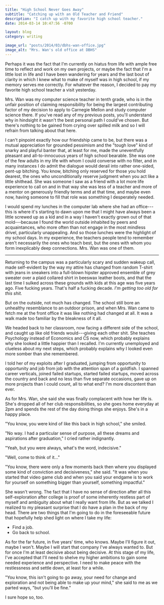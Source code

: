 ```yaml
---
title: "High School Never Goes Away"
subtitle: "Catching up with an Old Teacher and Friend"
description: "I catch up with my favorite high school teacher."
date: 2014-03-14 10:47:56 -0700

layout: blog
category: writing

image_url: "posts/2014/03/dbhs-wan-office.jpg"
image_alt: "Mrs. Wan's old office at DBHS"
---
```


Perhaps it was the fact that I'm currently on hiatus from life with ample free time to reflect and work on my own projects, or maybe the fact that I'm a little lost in life and I have been wandering for years and the last bout of clarity in which I knew what to make of myself was in high school, if my memory serves me correctly. For whatever the reason, I decided to pay my favorite high school teacher a visit yesterday.

Mrs. Wan was my computer science teacher in tenth grade, who is in the unfair position of claiming responsibility for being the largest contributing factor of my decision to apply to Carnegie Mellon and study computer science there. If you've read any of my previous posts, you'll understand why in hindsight it wasn't the best personal path I could've chosen. But there's nothing to be gained from crying over spilled milk and so I will refrain from talking about that here.

I can't pinpoint exactly how our friendship came to be, but there was a mutual appreciation for grounded pessimism and the "tough love" kind of snarky and playful banter that, at least for me, made the uneventfully pleasant and all-to-innocuous years of high school bearable. She was one of the few adults in my life with whom I could converse with no filter, and in many instances I do admit the dialogue would derail into rather one-sided, pent-up bitching. You know, bitching only reserved for those you hold dearest, the ones who unconditionally reserve judgment when you act like a little shithead. She was someone I saw as a friend with a lot more life experience to call on and in that way she was less of a teacher and more of a mentor on generously friendly terms and at that time, and maybe even now, having someone to fill that role was something I desperately needed.

I would spend my lunches in the computer lab where she had an office---this is where it's starting to dawn upon me that I might have always been a little screwed up as a kid and in a way I haven't exactly grown out of that mold---because I found the world outside inhabited by peers and acquaintances, who more often than not engage in the most mindless drivel, particularly unappealing. And so those lunches were the highlight of my school days. In my experience, the teachers people tend to remember aren't necessarily the ones who teach best, but the ones with whom you form inexplicably deep connections. Mrs. Wan was one of them.

- - -

Returning to the campus was a particularly scary and sudden wakeup call, made self-evident by the way my attire has changed from random T-shirt with jeans in sneakers into a full-blown hipster approved ensemble of grey sweater over a plaid collared shirt in beeswax leather boots, and that the last time I sulked across these grounds with kids at this age was five years ago. Five fucking years. That's half a fucking decade. *I'm getting too old for this shit.*

But on the outside, not much has changed. The school still bore an unhealthy resemblance to an outdoor prison, and when Mrs. Wan came to fetch me at the front office it was like nothing had changed at all. It was a walk made too familiar by the bleakness of it all.

We headed back to her classroom, now facing a different side of the school, and caught up like old friends would---giving each other shit. She teaches Psychology instead of Economics and CS now, which probably explains why she looked a little happier than I recalled. I'm currently unemployed and clueless about my next steps, which probably explains why I looked even more somber than she remembered.

I told her of my exploits after I graduated, jumping from opportunity to opportunity and job from job with the attention span of a goldfish. I spanned career verticals, joined failed startups, started failed startups, moved across the country and back and no less than five separate occasions, gave up on more projects than I could count, all to what end? I'm more discontent than ever.

As for Mrs. Wan, she said she was finally complacent with how her life is. She's dropped all of her club responsibilities, so she goes home everyday at 2pm and spends the rest of the day doing things she enjoys. She's in a happy place.

"You know, you were kind of like this back in high school," she smiled.

"No way. I had a particular sense of purpose, all these dreams and aspirations after graduation," I cried rather indignantly.

"Yeah, but you were always, what's the word, indecisive."

"Well, come to think of it..."

"You know, there were only a few moments back then where you displayed some kind of conviction and decisiveness," she said. "It was when you started that video game club and when you said your endgame is to work for yourself on something bigger than yourself, something impactful."

She wasn't wrong. The fact that I have no sense of direction after all this self-exploration after college is proof of some inherently restless part of myself and ambiguity about what I really want from life. But as we talked I realized to my pleasant surprise that I do have a plan in the back of my head. There are two things that I'm going to do in the foreseeable future that hopefully help shed light on where I take my life:

* Find a job.
* Go back to school.

As for the far future, in five years' time, who knows. Maybe I'll figure it out, maybe I won't. Maybe I will start that company I've always wanted to. But for once I'm at least decisive about being decisive. At this stage of my life, I've accepted that I'll need to shelve my higher ambitions to gain some needed experience and perspective. I need to make peace with the restlessness and settle down, at least for a while.

"You know, this isn't going to go away, your need for change and exploration and not being able to make up your mind," she said to me as we parted ways, "but you'll be fine."

I sure hope so, too.
